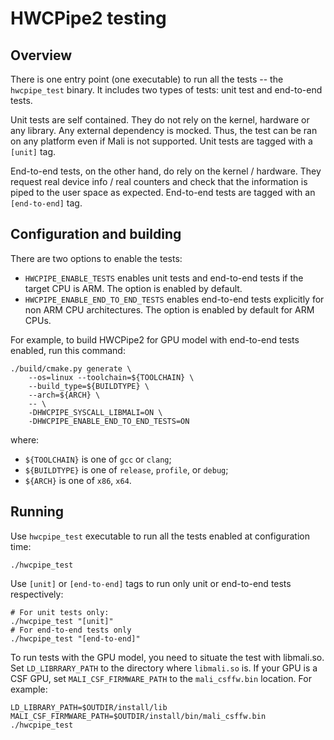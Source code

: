 # HWCPipe2 testing

## Overview

There is one entry point (one executable) to run all the tests -- the `hwcpipe_test` binary.
It includes two types of tests: unit test and end-to-end tests.

Unit tests are self contained. They do not rely on the kernel, hardware or any library.
Any external dependency is mocked. Thus, the test can be ran on any platform even if Mali is not supported.
Unit tests are tagged with a `[unit]` tag.

End-to-end tests, on the other hand, do rely on the kernel / hardware. They request
real device info / real counters and check that the information is piped to the user
space as expected. End-to-end tests are tagged with an `[end-to-end]` tag.

## Configuration and building

There are two options to enable the tests:

- `HWCPIPE_ENABLE_TESTS` enables unit tests and end-to-end tests if the target CPU is ARM.
  The option is enabled by default.
- `HWCPIPE_ENABLE_END_TO_END_TESTS` enables end-to-end tests explicitly for non ARM CPU architectures.
  The option is enabled by default for ARM CPUs.

For example, to build HWCPipe2 for GPU model with end-to-end tests enabled, run this command:

    ./build/cmake.py generate \
        --os=linux --toolchain=${TOOLCHAIN} \
        --build_type=${BUILDTYPE} \
        --arch=${ARCH} \
        -- \
        -DHWCPIPE_SYSCALL_LIBMALI=ON \
        -DHWCPIPE_ENABLE_END_TO_END_TESTS=ON

where:

- `${TOOLCHAIN}` is one of `gcc` or `clang`;
- `${BUILDTYPE}` is one of `release`, `profile`, or `debug`;
- `${ARCH}` is one of `x86`, `x64`.

## Running

Use `hwcpipe_test` executable to run all the tests enabled at configuration time:

    ./hwcpipe_test

Use `[unit]` or `[end-to-end]` tags to run only unit or end-to-end tests respectively:

    # For unit tests only:
    ./hwcpipe_test "[unit]"
    # For end-to-end tests only
    ./hwcpipe_test "[end-to-end]"

To run tests with the GPU model, you need to situate the test with libmali.so. Set `LD_LIBRRARY_PATH`
to the directory where `libmali.so` is. If your GPU is a CSF GPU, set `MALI_CSF_FIRMWARE_PATH` to
the `mali_csffw.bin` location. For example:

    LD_LIBRARY_PATH=$OUTDIR/install/lib MALI_CSF_FIRMWARE_PATH=$OUTDIR/install/bin/mali_csffw.bin ./hwcpipe_test
